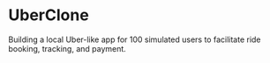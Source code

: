 # UberClone
Building a local Uber-like app for 100 simulated users to facilitate ride booking, tracking, and payment.
